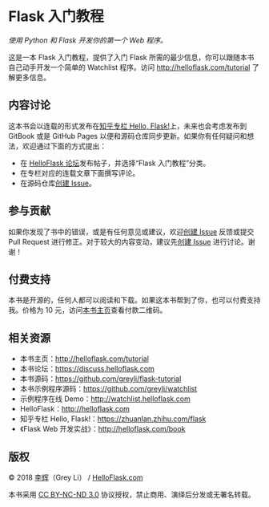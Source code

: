 # Flask 入门教程

*使用 Python 和 Flask 开发你的第一个 Web 程序。*

这是一本 Flask 入门教程，提供了入门 Flask 所需的最少信息，你可以跟随本书自己动手开发一个简单的 Watchlist 程序。访问 http://helloflask.com/tutorial 了解更多信息。

## 内容讨论

这本书会以连载的形式发布在[知乎专栏 Hello, Flask!](https://zhuanlan.zhihu.com/flask)上，未来也会考虑发布到 GitBook 或是 GitHub Pages 以便和源码仓库同步更新。如果你有任何疑问和想法，欢迎通过下面的方式提出：

- 在 [HelloFlask 论坛](https://discuss.helloflask.com)发布帖子，并选择“Flask 入门教程”分类。
- 在专栏对应的连载文章下面撰写评论。
- 在源码仓库[创建 Issue](https://github.com/greyli/flask-tutorial/issues/new)。

## 参与贡献

如果你发现了书中的错误，或是有任何意见或建议，欢迎[创建 Issue](https://github.com/greyli/flask-tutorial/issues/new) 反馈或提交 Pull Request 进行修正。对于较大的内容变动，建议先[创建 Issue](https://github.com/greyli/flask-tutorial/issues/new) 进行讨论。谢谢！

## 付费支持

本书是开源的，任何人都可以阅读和下载。如果这本书帮到了你，也可以付费支持我。价格为 10 元，访问[本书主页](http://helloflask.com/tutorial/)查看付款二维码。

## 相关资源

- 本书主页：http://helloflask.com/tutorial
- 本书论坛：https://discuss.helloflask.com
- 本书源码：https://github.com/greyli/flask-tutorial
- 本书示例程序源码：https://github.com/greyli/watchlist
- 示例程序在线 Demo：http://watchlist.helloflask.com
- HelloFlask：http://helloflask.com
- 知乎专栏 Hello, Flask!：https://zhuanlan.zhihu.com/flask
- 《Flask Web 开发实战》：http://helloflask.com/book

## 版权

© 2018 [李辉](http://greyli.com)（Grey Li） / [HelloFlask.com](http://helloflask.com)

本书采用 [CC BY-NC-ND 3.0](https://creativecommons.org/licenses/by-nc-nd/3.0/deed.zh) 协议授权，禁止商用、演绎后分发或无署名转载。
